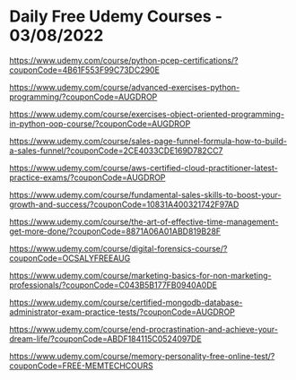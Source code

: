 # Daily Free Udemy Courses - 03/08/2022

https://www.udemy.com/course/python-pcep-certifications/?couponCode=4B61F553F99C73DC290E
https://www.udemy.com/course/advanced-exercises-python-programming/?couponCode=AUGDROP
https://www.udemy.com/course/exercises-object-oriented-programming-in-python-oop-course/?couponCode=AUGDROP
https://www.udemy.com/course/sales-page-funnel-formula-how-to-build-a-sales-funnel/?couponCode=2CE4033CDE169D782CC7
https://www.udemy.com/course/aws-certified-cloud-practitioner-latest-practice-exams/?couponCode=AUGDROP
https://www.udemy.com/course/fundamental-sales-skills-to-boost-your-growth-and-success/?couponCode=10831A400321742F97AD
https://www.udemy.com/course/the-art-of-effective-time-management-get-more-done/?couponCode=8871A06A01ABD819B28F
https://www.udemy.com/course/digital-forensics-course/?couponCode=OCSALYFREEAUG
https://www.udemy.com/course/marketing-basics-for-non-marketing-professionals/?couponCode=C043B5B177FB0940A0DE
https://www.udemy.com/course/certified-mongodb-database-administrator-exam-practice-tests/?couponCode=AUGDROP
https://www.udemy.com/course/end-procrastination-and-achieve-your-dream-life/?couponCode=ABDF184115C0524097DE
https://www.udemy.com/course/memory-personality-free-online-test/?couponCode=FREE-MEMTECHCOURS
